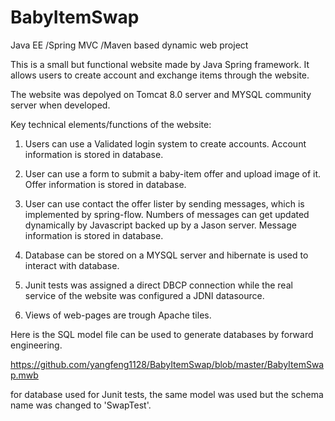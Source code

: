 # BabyItemSwap
Java EE /Spring MVC /Maven based dynamic web project

This is a small but functional website made by Java Spring framework.
It allows users to create account and exchange items through the website.

The website was depolyed on Tomcat 8.0 server and MYSQL community server when developed.

Key technical elements/functions of the website:

1. Users can use a Validated login system to create accounts. Account information is stored in database.

2. User can use a form to submit a baby-item offer and upload image of it. Offer information is stored in database.

3. User can use contact the offer lister by sending messages, which is implemented by spring-flow. 
   Numbers of messages can get updated dynamically by Javascript backed up by a Jason server.
   Message information is stored in database.
   
4. Database can be stored on a MYSQL server and hibernate is used to interact with database.

5. Junit tests was assigned a direct DBCP connection while the real service of the website was configured a JDNI datasource.

6. Views of web-pages are trough Apache tiles.

Here is the SQL model file can be used to generate databases by forward engineering.

https://github.com/yangfeng1128/BabyItemSwap/blob/master/BabyItemSwap.mwb

for database used for Junit tests, the same model was used but the schema name was changed to 'SwapTest'. 
